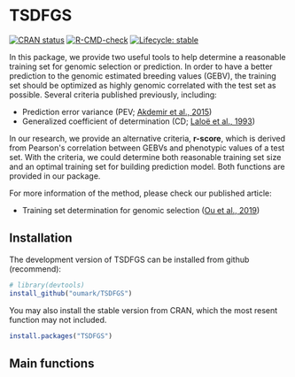 
# TSDFGS

<!-- badges: start -->
[![CRAN status](https://www.r-pkg.org/badges/version/TSDFGS)](https://CRAN.R-project.org/package=TSDFGS)
[![R-CMD-check](https://github.com/oumarkme/TSDFGS/actions/workflows/R-CMD-check.yaml/badge.svg)](https://github.com/oumarkme/TSDFGS/actions/workflows/R-CMD-check.yaml)
[![Lifecycle: stable](https://img.shields.io/badge/lifecycle-stable-brightgreen.svg)](https://lifecycle.r-lib.org/articles/stages.html#stable)
<!-- badges: end -->

In this package, we provide two useful tools to help determine a reasonable training set for genomic selection or prediction. In order to have a better prediction to the genomic estimated breeding values (GEBV), the training set should be optimized as highly genomic correlated with the test set as possible. Several criteria published previously, including:

- Prediction error variance (PEV; [Akdemir et al., 2015](https://doi.org/10.1186/s12711-015-0116-6))
- Generalized coefficient of determination (CD; [Laloë et al., 1993](https://doi.org/10.1186/1297-9686-28-4-359))

In our research, we provide an alternative criteria, **r-score**, which is derived from Pearson's correlation between GEBVs and phenotypic values of a test set. With the criteria, we could determine both reasonable training set size and an optimal training set for building prediction model. Both functions are provided in our package.

For more information of the method, please check our published article:

- Training set determination for genomic selection ([Ou et al., 2019](https://doi.org/10.1007/s00122-019-03387-0))


## Installation

The development version of TSDFGS can be installed from github (recommend):

``` r
# library(devtools)
install_github("oumark/TSDFGS")
```

You may also install the stable version from CRAN, which the most resent function may not included.

``` r
install.packages("TSDFGS")
```

## Main functions
